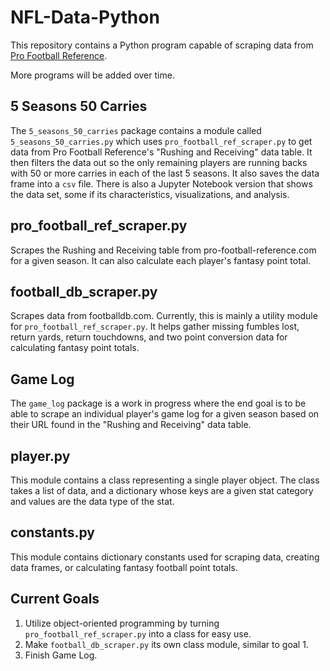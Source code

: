 # NFL-Data-Python
This repository contains a Python program capable of scraping data from [Pro Football Reference](https://www.pro-football-reference.com/).

More programs will be added over time.

## 5 Seasons 50 Carries
The `5_seasons_50_carries` package contains a module called `5_seasons_50_carries.py` which uses `pro_football_ref_scraper.py` to get data from Pro Football Reference's "Rushing and Receiving" data table. It then filters the data out so the only remaining players are running backs with 50 or more carries in each of the last 5 seasons. It also saves the data frame into a `csv` file. There is also a Jupyter Notebook version that shows the data set, some if its characteristics, visualizations, and analysis.

## pro_football_ref_scraper.py
Scrapes the Rushing and Receiving table from pro-football-reference.com for a given season. It can also calculate each player's fantasy point total.

## football_db_scraper.py
Scrapes data from footballdb.com. Currently, this is mainly a utility module for `pro_football_ref_scraper.py`. It helps gather missing fumbles lost, return yards, return touchdowns, and two point conversion data for calculating fantasy point totals.

## Game Log
The `game_log` package is a work in progress where the end goal is to be able to scrape an individual player's game log for a given season based on their URL found in the "Rushing and Receiving" data table.

## player.py
This module contains a class representing a single player object. The class takes a list of data, and a dictionary whose keys are a given stat category and values are the data type of the stat.

## constants.py
This module contains dictionary constants used for scraping data, creating data frames, or calculating fantasy football point totals.

## Current Goals
1. Utilize object-oriented programming by turning `pro_football_ref_scraper.py` into a class for easy use.
2. Make `football_db_scraper.py` its own class module, similar to goal 1.
3. Finish Game Log.

